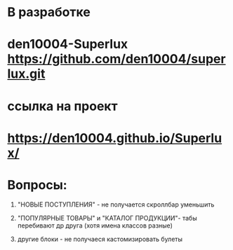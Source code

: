 # В разработке

# den10004-Superlux https://github.com/den10004/superlux.git

# ссылка на проект

# https://den10004.github.io/Superlux/

# Вопросы:

1. "НОВЫЕ ПОСТУПЛЕНИЯ" - не получается скроллбар уменьшить

2. "ПОПУЛЯРНЫЕ ТОВАРЫ" и "КАТАЛОГ ПРОДУКЦИИ"- табы перебивают др друга (хотя имена классов разные)

3. другие блоки - не получаеся кастомизировать булеты
